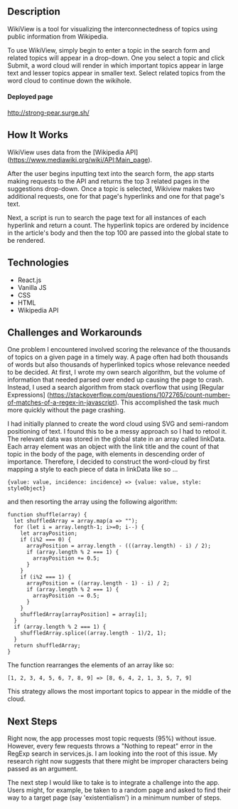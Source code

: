 ## Description

WikiView is a tool for visualizing the interconnectedness of topics using public information from Wikipedia.

To use WikiView, simply begin to enter a topic in the search form and related topics will appear in a drop-down. One you select a topic and click Submit, a word cloud will render in which important topics appear in large text and lesser topics appear in smaller text. Select related topics from the word cloud to continue down the wikihole.

#### Deployed page

http://strong-pear.surge.sh/

## How It Works

WikiView uses data from the [Wikipedia API] (https://www.mediawiki.org/wiki/API:Main_page).

After the user begins inputting text into the search form, the app starts making requests to the API and returns the top 3 related pages in the suggestions drop-down. Once a topic is selected, Wikiview makes two additional requests, one for that page's hyperlinks and one for that page's text.

Next, a script is run to search the page text for all instances of each hyperlink and return a count. The hyperlink topics are ordered by incidence in the article's body and then the top 100 are passed into the global state to be rendered.

## Technologies
* React.js
* Vanilla JS
* CSS
* HTML
* Wikipedia API

## Challenges and Workarounds

One problem I encountered involved scoring the relevance of the thousands of topics on a given page in a timely way. A page often had both thousands of words but also thousands of hyperlinked topics whose relevance needed to be decided. At first, I wrote my own search algorithm, but the volume of information that needed parsed over ended up causing the page to crash. Instead, I used a search algorithm from stack overflow that using [Regular Expressions] (https://stackoverflow.com/questions/1072765/count-number-of-matches-of-a-regex-in-javascript). This accomplished the task much more quickly without the page crashing.

I had initially planned to create the word cloud using SVG and semi-random positioning of text. I found this to be a messy approach so I had to retool it. The relevant data was stored in the global state in an array called linkData. Each array element was an object with the link title and the count of that topic in the body of the page, with elements in descending order of importance. Therefore, I decided to construct the word-cloud by first mapping a style to each piece of data in linkData like so ...

```
{value: value, incidence: incidence} => {value: value, style: styleObject}

```
and then resorting the array using the following algorithm:

```
function shuffle(array) {
  let shuffledArray = array.map(a => "");
  for (let i = array.length-1; i>=0; i--) {
    let arrayPosition;
    if (i%2 === 0) {
      arrayPosition = array.length - (((array.length) - i) / 2);
      if (array.length % 2 === 1) {
        arrayPosition += 0.5;
      }
    }
    if (i%2 === 1) {
      arrayPosition = ((array.length - 1) - i) / 2;
      if (array.length % 2 === 1) {
        arrayPosition -= 0.5;
      }
    }
    shuffledArray[arrayPosition] = array[i];
  }
  if (array.length % 2 === 1) {
    shuffledArray.splice((array.length - 1)/2, 1);
  }
  return shuffledArray;
}
```
The function rearranges the elements of an array like so:

```
[1, 2, 3, 4, 5, 6, 7, 8, 9] => [8, 6, 4, 2, 1, 3, 5, 7, 9]
```

This strategy allows the most important topics to appear in the middle of the cloud.

## Next Steps

Right now, the app processes most topic requests (95%) without issue. However, every few requests throws a "Nothing to repeat" error in the RegExp search in services.js. I am looking into the root of this issue. My research right now suggests that there might be improper characters being passed as an argument.

The next step I would like to take is to integrate a challenge into the app. Users might, for example, be taken to a random page and asked to find their way to a target page (say 'existentialism') in a minimum number of steps.

